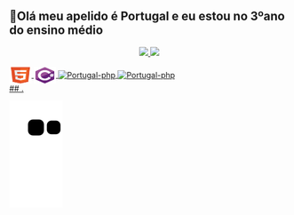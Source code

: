 ## 👋Olá meu apelido é Portugal e eu estou no 3ºano do ensino médio

<div align="center">
  <a href="https://github.com/JVtristaoAC">
  <img height="150em" src="https://github-readme-stats.vercel.app/api?username=JVtristaoAC&show_icons=true&theme=gotham&include_all_commits=true&count_private=true"/>
  <img height="150em" src="https://github-readme-stats.vercel.app/api/top-langs/?username=JVtristaoAC&layout=compact&langs_count=7&theme=gotham&bg_color=#071a16"/>
</div>
   
  
  <div style="display: inline_block"><br>
  <img align="center" alt="Portugal-HTML" height="30" width="40" src="https://raw.githubusercontent.com/devicons/devicon/master/icons/html5/html5-original.svg">
  <img align="center" alt="Portugal-Csharp" height="30" width="40" src="https://raw.githubusercontent.com/devicons/devicon/master/icons/csharp/csharp-original.svg">
  <img align="center" alt="Portugal-php" height="30" width="40" src="https://cdn.jsdelivr.net/gh/devicons/devicon/icons/php/php-plain.svg" />
  <img align="center" alt="Portugal-php" height="30" width="40" src="https://cdn.jsdelivr.net/gh/devicons/devicon/icons/css3/css3-original.svg" />
      
</div>
   ## .  
  
  ![Snake animation](https://github.com/JVtristaoAC/JVtristaoAC/blob/output/github-contribution-grid-snake.svg)
